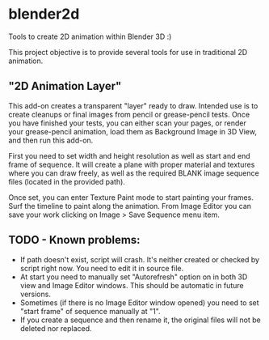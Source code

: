 # blender2d
Tools to create 2D animation within Blender 3D :)

This project objective is to provide several tools for use in traditional 2D animation.

"2D Animation Layer"
--------------------

This add-on creates a transparent "layer" ready to draw. Intended use is to create cleanups or final images from pencil or grease-pencil tests.
Once you have finished your tests, you can either scan your pages, or render your grease-pencil animation, load them as Background Image in 3D View, and then run this add-on.

First you need to set width and height resolution as well as start and end frame of sequence. It will create a plane with proper material and textures where you can draw freely, as well as the required BLANK image sequence files (located in the provided path). 

Once set, you can enter Texture Paint mode to start painting your frames. Surf the timeline to paint along the animation. From Image Editor you can save your work clicking on Image > Save Sequence menu item.

TODO - Known problems:
----------------------
* If path doesn't exist, script will crash. It's neither created or checked by script right now. You need to edit it in source file. 
* At start you need to manually set "Autorefresh" option on in both 3D view and Image Editor windows. This should be automatic in future versions.
* Sometimes (if there is no Image Editor window opened) you need to set "start frame" of sequence manually at "1".
* If you create a sequence and then rename it, the original files will not be deleted nor replaced.


